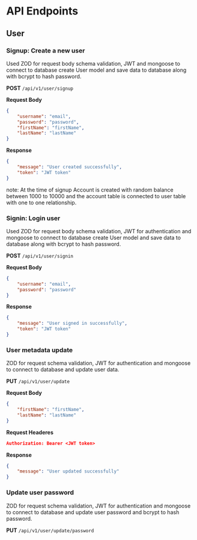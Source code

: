 # API Endpoints

## User

### Signup: Create a new user
Used ZOD for request body schema validation, JWT and mongoose to connect to database create User model and save data to database along with bcrypt to hash password.

**POST** `/api/v1/user/signup`

**Request Body**

```json
{
    "username": "email",
    "password": "password",
    "firstName": "firstName",
    "lastName": "lastName"
}
```

**Response**

```json
{
    "message": "User created successfully",
    "token": "JWT token"
}
```

note: At the time of signup Account is created with random balance between 1000 to 10000 and the account table is connected to user table with one to one relationship.

### Signin: Login user
Used ZOD for request body schema validation, JWT for authentication and mongoose to connect to database create User model and save data to database along with bcrypt to hash password.

**POST** `/api/v1/user/signin`

**Request Body**

```json
{
    "username": "email",
    "password": "password"
}
```

**Response**

```json
{
    "message": "User signed in successfully",
    "token": "JWT token"
}
```

### User metadata update
ZOD for request schema validation, JWT for authentication and mongoose to connect to database and update user data.

**PUT** `/api/v1/user/update`

**Request Body**

```json
{
    "firstName": "firstName",
    "lastName": "lastName"
}
```

**Request Headeres**

```json
Authorization: Bearer <JWT token>
```

**Response**

```json
{
    "message": "User updated successfully"
}
```

### Update user password
ZOD for request schema validation, JWT for authentication and mongoose to connect to database and update user password and bcrypt to hash password.

**PUT** `/api/v1/user/update/password`
